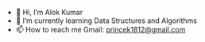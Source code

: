 - 👋 Hi, I’m Alok Kumar
- 🌱 I’m currently learning Data Structures and Algorithms
- 📫 How to reach me Gmail: princek1812@gmail.com

<!---
Alok-Kumar8/Alok-Kumar8 is a ✨ special ✨ repository because its `README.md` (this file) appears on your GitHub profile.
You can click the Preview link to take a look at your changes.
--->
